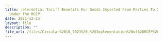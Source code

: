 ```yaml
---
title: referential Tariff Benefits For Goods Imported From Parties To Singapore
  Under The RCEP
date: 2021-12-23
layout: file
description: ""
file_url: /files/Circular%2015_2021%20-%20Implementation%20of%20RCEP%20Import%2023%20Dec.pdf
---
```

